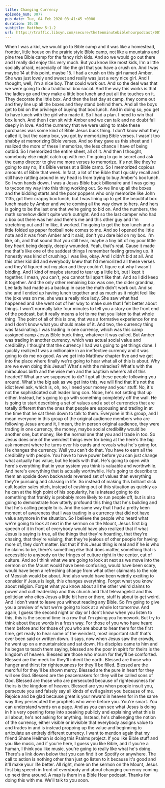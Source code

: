 ```yaml
---
title: Changing Currency
episode_num: 0077
pub_date: Tue, 04 Feb 2020 03:41:45 +0000
duration: 10:36
subtitle: Matthew 5:1-2
url: https://traffic.libsyn.com/secure/thetenminutebiblehourpodcast/0077_-_Final.mp3
---
```


 When I was a kid, we would go to Bible camp and it was like a homestead, frontier, little house on the prairie style Bible camp, not like a mountains and pine tree Bible camp for the fancy rich kids. And so we would go out there and I really did enjoy this very much. But you know like most kids, I'm a little socially afraid, especially of like the girl that you have a crush on. And I was maybe 14 at this point, maybe 15. I had a crush on this girl named Amber. She was just lovely and sweet and really was just a very nice girl. And I thought, well, I'm a nice boy. That could work out. And so the deal was that we were going to do a traditional box social. And the way this works is that the ladies go and they make a little box lunch and put all the touches on it. They decorate the little box. And then the last day at camp, they come out and they line up all the boxes and they stand behind them. And all the boys get to bid on the privilege of buying that box lunch. And in doing so, you get to have lunch with the girl who made it. So I had a plan. I need to win that box lunch. And then I can sit with Amber and we can talk and no doubt fall deeply in love. And the currency that we were using to make these purchases was some kind of Bible Jesus buck thing. I don't know what they called it, but the camp box, you got by memorizing Bible verses. I wasn't too shabby at memorizing Bible verses. And so they gave us this sheet and I realized the more of these I memorize, the less chance I have of being outbid. So I memorized the entire sheet, all of it. And then I thought, somebody else might catch up with me. I'm going to go in secret and ask the camp director to give me more verses to memorize. It's not like they're going to say no, it's Bible verses at a Bible camp. So I memorized copious amounts of Bible that week. In fact, a lot of the Bible that I quickly recall and still have rattling around in my head is from trying to buy Amber's box lunch. So I won hands down. I was a Jesus Bible buck billionaire and I was going to tycoon my way into this thing working out. So we line up all the boxes and the bidding starts and the poor poppers who only memorize like John 1135, got their crappy box lunch, but I was lining up to get the beautiful box lunch made by Amber and we're coming all the way down to hers. And hers is going to be the last one that we're going to bid on. And the numbers, the math somehow didn't quite work outright. And so the last camper who had a box out there was her and there's me and this other guy and I'm stretching out and I'm like, it worked. I'm going to get the box lunch and a little folded up paper football note comes to me. And so I opened the little note and it was from Amber and it said, don't you dare bid on my box. I'm like, oh, and that sound that you still hear, maybe a tiny bit of my poor little boy heart being deeply, deeply wounded. Yeah, that's real. Cause it made me that's like one of the saddest things I remember feeling growing up. It honestly was kind of crushing. I was like, okay. And I didn't bid at all. And this other kid did and everybody knew that I'd memorized all these verses and they'd figured out my plan and they couldn't figure out why I wasn't bidding. And I kind of maybe started to tear up a little bit, but I kept it together. I mean, you can't, you cannot fall apart like that. And so I did keep it together. And the only other remaining box was one, the older grandma, Lee lady had made as a backup in case the math didn't work out. And so she and I ended up having lunch together and as much as it might feel like the joke was on me, she was a really nice lady. She saw what had happened and she went out of her way to make sure that I felt better about things. I won't normally take four minutes to tell you a story on the front end of the podcast, but it really means a lot to me that you listen to that whole thing. The point of all of this is one, that was a formative experience for me and I don't know what you should make of it. And two, the currency thing was fascinating. I was trading in one currency, which was this camp assigned camp Jesus Bible buck thing, whatever it was called. But Amber was trading in another currency, which was actual social value and credibility. I thought that the currency I had was going to get things done. I quickly realized I was a millionaire in an ineffective currency and it was going to do me no good. As we get into Matthew chapter five and we get into the place where finally we're going to hear what all of this is about. Why are we even doing this Jesus? What's with the miracles? What's with the miraculous birth and the wise men and the baptism where's all of this headed? What are we supposed to do? I got all these people following you around. What's the big ask as we get into this, we will find that it's not the idiot level ask, which is, oh, no, I need your money and your stuff. No, it's not the sophisticated cult leader long con. Nope, he's not setting that up either. Instead, he's going to go with something completely off the wall. He is going to start describing a set of values and a set of currencies that are totally different than the ones that people are espousing and trading in at the time that he sat them down to talk to them. Everyone in this group, and I mean everyone in this group of the original audience members who are following Jesus around it, I mean, the in person original audience, they were trading in one currency, the money, maybe social credibility would be another one, but money, like the normal one that you and I trade in too. So Jesus does one of the weirdest things ever for being at the here's the big ask moment where he turns over his cards and reveals what he's going for. He changes the currency. Well you can't do that. You have to earn all the credibility with people. You have to have power before you can just change what actually has value, but he leads with that. He's going to open with here's everything that in your system you think is valuable and worthwhile. And here's everything that is actually worthwhile. He's going to describe to them an upside down backwards reversed set of values than everything they're pursuing and chasing in life. So instead of making this brilliant slick cult leader sales pitch, instead of cashing out of this situation as quickly as he can at the high point of his popularity, he is instead going to do something that frankly is probably more likely to run people off, but is also going to demonstrate how utterly profound this thing that he's building and that he's calling people to is. And the same way that I had a pretty keen moment of awareness that I was trading in a currency that did not have value anymore in the situation. So I believe the people who heard what we're going to look at next in the sermon on the Mount, Jesus first big speech of it in front of everybody would have also realized that if what Jesus is saying is true, all the things that they're hoarding, that they're chasing, that they're valuing, that they're jealous of other people for having more of, they don't matter. But that if this Jesus thing is real and if he is who he claims to be, there's something else that does matter, something that is accessible to anybody on the fringes of culture right in the center, cut of culture. And so I think what we are going to look at next as we move into the sermon on the Mount would have been confusing, would have been scary, would have been a refreshing change from what other claimants to the role of Messiah would be about. And also would have been weirdly exciting to consider if Jesus is legit, this changes everything. Forget what you know about religion. Forget what you know about all the other weird claims to power and cult leadership and this church and that televangelist and this politician who cites Jesus a little bit here or there, stuff is about to get weird. And I don't want to leave you without reading any Bible. So I'm going to give you a preview of what we're going to look at a whole lot tomorrow. And again, I guess the second night or day or I don't know when you listen to this, this is the second time in a row that I'm giving you homework. But try to think about these words in a fresh way. For those of you who have heard them before and for those of you who are about to hear them for the first time, get ready to hear some of the weirdest, most important stuff that's ever been said or written down. It says, now when Jesus saw the crowds, he went up on a mountainside and sat down. His disciples came to him and he began to teach them saying, blessed are the poor in spirit for theirs is the kingdom of heaven. Blessed are those who mourn for they'll be comforted. Blessed are the meek for they'll inherit the earth. Blessed are those who hunger and thirst for righteousness for they'll be filled. Blessed are the merciful for they'll be shown mercy. Blessed are the pure in heart for they will see God. Blessed are the peacemakers for they will be called sons of God. Blessed are those who are persecuted because of righteousness for theirs is the kingdom of heaven. Blessed are you when people insult you, persecute you and falsely say all kinds of evil against you because of me. Rejoice and be glad because great is your reward in heaven for in the same way they persecuted the prophets who were before you. You're smart. You can understand words on a page. And as you can see what Jesus is doing in his very opening foray into speaking publicly and explaining what this is all about, he's not asking for anything. Instead, he's challenging the notion of the currency, either visible or invisible that everybody assigns value to and trades in and is instead propping up the value and beginning to articulate an entirely different currency. I want to mention again that my friend Shane Heilman is doing this Psalms project. If you like Bible stuff and you like music, and if you're here, I guess you like Bible, and if you're a human, I think you like music, you're going to really like what he's doing. There's a link down below that you can find it on Spotify or anywhere. The call to action is nothing other than just go listen to it because it's good and it'll make your life better. All right, more on the sermon on the Mount, Jesus first big speech in front of everybody and about changing currency coming up next time around. A map is them in a Bible Hour podcast. Thanks for doing this with me. We'll talk to you soon.